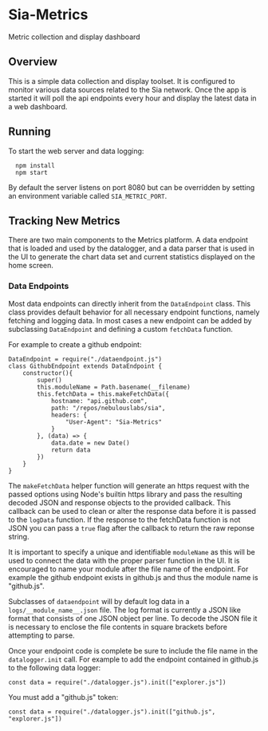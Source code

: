 # Sia-Metrics
Metric collection and display dashboard

## Overview

This is a simple data collection and display toolset. It is configured to monitor various data sources related to the Sia network.
Once the app is started it will poll the api endpoints every hour and display the latest data in a web dashboard.

## Running

To start the web server and data logging:

````
  npm install
  npm start
````

By default the server listens on port 8080 but can be overridden by setting an environment variable called `SIA_METRIC_PORT`.

## Tracking New Metrics

There are two main components to the Metrics platform. A data endpoint that is loaded and used by the datalogger, and a data parser that is used in the UI to generate the chart data set and current statistics displayed on the home screen.

### Data Endpoints

Most data endpoints can directly inherit from the `DataEndpoint` class. This class provides default behavior for all necessary endpoint functions, namely fetching and logging data. In most cases a new endpoint can be added by subclassing `DataEndpoint` and defining a custom `fetchData` function.

For example to create a github endpoint:
````
DataEndpoint = require("./dataendpoint.js")
class GithubEndpoint extends DataEndpoint {
    constructor(){
        super()
        this.moduleName = Path.basename(__filename)
        this.fetchData = this.makeFetchData({
            hostname: "api.github.com",
            path: "/repos/nebulouslabs/sia",
            headers: {
                "User-Agent": "Sia-Metrics"
            }
        }, (data) => {
            data.date = new Date()
            return data
        })
    }
}
````

The `makeFetchData` helper function will generate an https request with the passed options using Node's builtin https library and pass the resulting decoded JSON and response objects to the provided callback. This callback can be used to clean or alter the response data before it is passed to the `logData` function. If the response to the fetchData function is not JSON you can pass a `true` flag after the callback to return the raw reponse string.

It is important to specify a unique and identifiable `moduleName` as this will be used to connect the data with the proper parser function in the UI. It is encouraged to name your module after the file name of the endpoint. For example the github endpoint exists in github.js and thus the module name is "github.js".

Subclasses of `dataendpoint` will by default log data in a `logs/__module_name__.json` file. The log format is currently a JSON like format that consists of one JSON object per line. To decode the JSON file it is necessary to enclose the file contents in square brackets before attempting to parse.

Once your endpoint code is complete be sure to include the file name in the `datalogger.init` call. For example to add the endpoint contained in github.js to the following data logger:

````
const data = require("./datalogger.js").init(["explorer.js"])
````

You must add a "github.js" token:

````
const data = require("./datalogger.js").init(["github.js", "explorer.js"])
````
